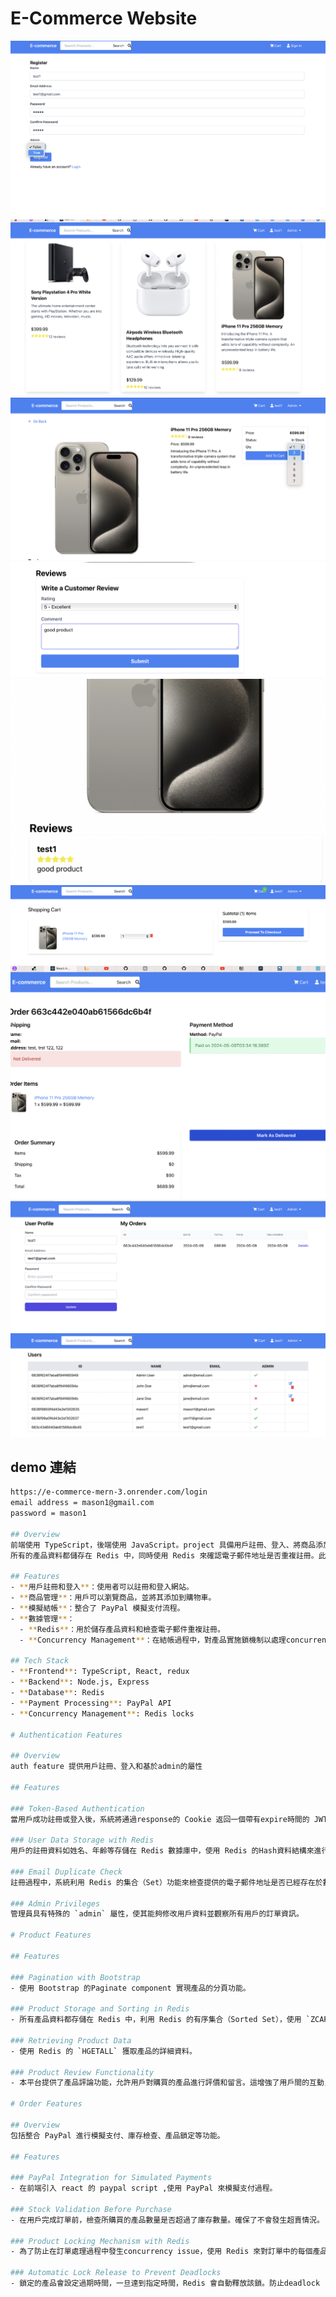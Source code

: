 # E-Commerce Website
![註冊](https://github.com/cleverice007/e-commerce-mern/blob/main/截圖%202024-05-09%20上午11.30.11.png)
![商品頁面](https://github.com/cleverice007/e-commerce-mern/blob/main/截圖%202024-05-09%20上午11.32.59.png)
![放入購物車](https://github.com/cleverice007/e-commerce-mern/blob/main/截圖%202024-05-09%20上午11.33.19.png)
![評論](https://github.com/cleverice007/e-commerce-mern/blob/main/截圖%202024-05-09%20上午11.33.37.png)
![展示評論](https://github.com/cleverice007/e-commerce-mern/blob/main/截圖%202024-05-09%20上午11.33.49.png)
![checkout](https://github.com/cleverice007/e-commerce-mern/blob/main/截圖%202024-05-09%20上午11.33.57.png)
![結帳](https://github.com/cleverice007/e-commerce-mern/blob/main/截圖%202024-05-09%20上午11.34.25.png)
![修改資料](https://github.com/cleverice007/e-commerce-mern/blob/main/截圖%202024-05-09%20上午11.35.06.png)
![admin](https://github.com/cleverice007/e-commerce-mern/blob/main/截圖%202024-05-09%20上午11.35.19.png)


## demo 連結
```bash
https://e-commerce-mern-3.onrender.com/login
email address = mason1@gmail.com
password = mason1

## Overview
前端使用 TypeScript，後端使用 JavaScript。project 具備用戶註冊、登入、將商品添加到購物車，並通過 PayPal 進行模擬結帳。
所有的產品資料都儲存在 Redis 中，同時使用 Redis 來確認電子郵件地址是否重複註冊。此外，本系統使用鎖機制來解決產品結帳時的concurrency。

## Features
- **用戶註冊和登入**：使用者可以註冊和登入網站。
- **商品管理**：用戶可以瀏覽商品，並將其添加到購物車。
- **模擬結帳**：整合了 PayPal 模擬支付流程。
- **數據管理**：
  - **Redis**：用於儲存產品資料和檢查電子郵件重複註冊。
  - **Concurrency Management**：在結帳過程中，對產品實施鎖機制以處理concurrency。

## Tech Stack
- **Frontend**: TypeScript, React, redux
- **Backend**: Node.js, Express
- **Database**: Redis
- **Payment Processing**: PayPal API
- **Concurrency Management**: Redis locks

# Authentication Features

## Overview
auth feature 提供用戶註冊、登入和基於admin的屬性

## Features

### Token-Based Authentication
當用戶成功註冊或登入後，系統將通過response的 Cookie 返回一個帶有expire時間的 JWT token。

### User Data Storage with Redis
用戶的註冊資料如姓名、年齡等存儲在 Redis 數據庫中，使用 Redis 的Hash資料結構來進行高效的讀寫操作（hset)。這種數據結構適合於快速查詢和更新用戶資訊。

### Email Duplicate Check
註冊過程中，系統利用 Redis 的集合（Set）功能來檢查提供的電子郵件地址是否已經存在於數據庫中(sIsMember)，從而防止用戶使用重複的電子郵件註冊。

### Admin Privileges
管理員具有特殊的 `admin` 屬性，使其能夠修改用戶資料並觀察所有用戶的訂單資訊。

# Product Features

## Features

### Pagination with Bootstrap
- 使用 Bootstrap 的Paginate component 實現產品的分頁功能。

### Product Storage and Sorting in Redis
- 所有產品資料都存儲在 Redis 中，利用 Redis 的有序集合（Sorted Set），使用 `ZCARD` 和 `ZRANGE`基於產品的rating進行排序。

### Retrieving Product Data
- 使用 Redis 的 `HGETALL` 獲取產品的詳細資料。

### Product Review Functionality
- 本平台提供了產品評論功能，允許用戶對購買的產品進行評價和留言。這增強了用戶間的互動，同時也幫助其他用戶在購買決策時獲得寶貴的參考信息。

# Order Features

## Overview
包括整合 PayPal 進行模擬支付、庫存檢查、產品鎖定等功能。

## Features

### PayPal Integration for Simulated Payments
- 在前端引入 react 的 paypal script ,使用 PayPal 來模擬支付過程。

### Stock Validation Before Purchase
- 在用戶完成訂單前，檢查所購買的產品數量是否超過了庫存數量。確保了不會發生超賣情況。

### Product Locking Mechanism with Redis
- 為了防止在訂單處理過程中發生concurrency issue，使用 Redis 來對訂單中的每個產品設定鎖。確保了在處理過程中產品的狀態不會被其他訂單影響。

### Automatic Lock Release to Prevent Deadlocks
- 鎖定的產品會設定過期時間，一旦達到指定時間，Redis 會自動釋放該鎖。防止deadlock



